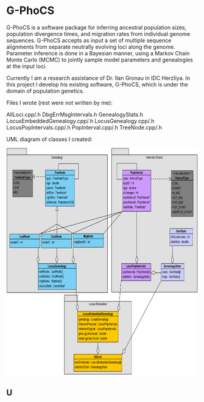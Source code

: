 G-PhoCS
=======

G-PhoCS is a software package for inferring ancestral population sizes, population divergence times, and migration rates from individual genome sequences. G-PhoCS accepts as input a set of multiple sequence alignments from separate neutrally evolving loci along the genome. Parameter inference is done in a Bayesian manner, using a Markov Chain Monte Carlo (MCMC) to jointly sample model parameters and genealogies at the input loci. 

Currently I am a research assistance of Dr. Ilan Gronau in IDC Herzliya.
In this project I develop his existing software, G-PhoCS, which is under the domain of population genetics. 

Files I wrote (rest were not written by me):

AllLoci.cpp/.h[](src/AllLoci.cpp)
DbgErrMsgIntervals.h
GenealogyStats.h
LocusEmbeddedGenealogy.cpp/.h
LocusGenealogy.cpp/.h
LocusPopIntervals.cpp/.h
PopInterval.cpp/.h
TreeNode.cpp/.h

UML diagram of classes I created:



<p align="center">
  <img width="800" height="600" src="UML diagram.png">
</p>

U
---------------



